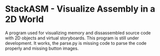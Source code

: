 # StackASM - Visualize Assembly in a 2D World

A program used for visualizing memory and dissassembled source code with 2D objects and virtual storyboards. This program is still under development. It works, the parse.py is missing code to parse the code properly and missing button images.
